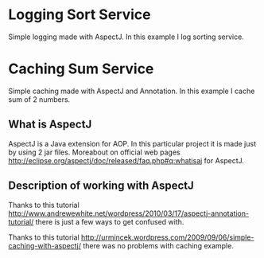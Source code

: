 Logging Sort Service
===============

Simple logging made with AspectJ. In this example I log sorting service.

Caching Sum Service
===============

Simple caching made with AspectJ and Annotation. In this example I cache sum of 2 numbers.


What is AspectJ
-------

AspectJ is a Java extension for AOP. In this particular project it is made just by using 2 jar files. Moreabout on official web pages http://eclipse.org/aspectj/doc/released/faq.php#q:whatisaj for AspectJ.


Description of working with AspectJ
-------

Thanks to this tutorial http://www.andrewewhite.net/wordpress/2010/03/17/aspectj-annotation-tutorial/ there is just a few ways to get confused with.

Thanks to this tutorial http://urmincek.wordpress.com/2009/09/06/simple-caching-with-aspectj/ there was no problems with caching example.
